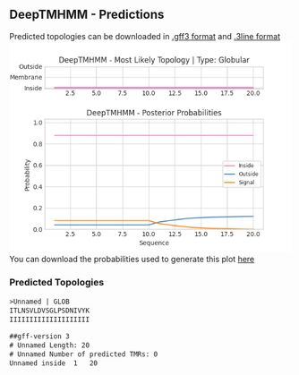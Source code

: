 ## DeepTMHMM - Predictions
Predicted topologies can be downloaded in [.gff3 format](TMRs.gff3) and [.3line format](predicted_topologies.3line)
![picture](plot.png)
You can download the probabilities used to generate this plot [here](Unnamed_probs.csv)
### Predicted Topologies
```
>Unnamed | GLOB
ITLNSVLDVSGLPSDNIVYK
IIIIIIIIIIIIIIIIIIII

```


```
##gff-version 3
# Unnamed Length: 20
# Unnamed Number of predicted TMRs: 0
Unnamed	inside	1	20				

```
